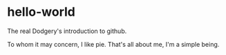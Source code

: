 # hello-world
The real Dodgery's introduction to github.

To whom it may concern, I like pie. That's all about me, I'm a simple being.
